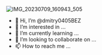 ![IMG_20230709_160943_505](https://github.com/dmitry0405BEZ/dmitry0405BEZ/assets/140016807/16905569-a565-4d9b-a4e8-9354635dd25f)
- 👋 Hi, I’m @dmitry0405BEZ
- 👀 I’m interested in ...
- 🌱 I’m currently learning ...
- 💞️ I’m looking to collaborate on ...
- 📫 How to reach me ...

<!---
dmitry0405BEZ/dmitry0405BEZ is a ✨ special ✨ repository because its `README.md` (this file) appears on your GitHub profile.
You can click the Preview link to take a look at your changes.
--->

